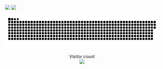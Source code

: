 ![](https://media0.giphy.com/media/OHPZqOWeeQUlN4yeIw/giphy.gif)
<img src= "https://media0.giphy.com/media/OHPZqOWeeQUlN4yeIw/giphy.gif" />

<a href=#><img src="contributions.svg"></a>

<p align="center"> 
  Visitor count<br>
  <img src="https://profile-counter.glitch.me/dang-mai/count.svg" />
</p>

